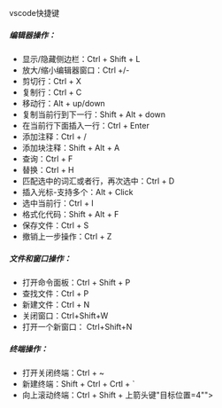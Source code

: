 vscode快捷键

##### 编辑器操作：

- 显示/隐藏侧边栏：Ctrl + Shift + L
- 放大/缩小编辑器窗口：Ctrl +/-
- 剪切行：Ctrl + X
- 复制行：Ctrl + C
- 移动行：Alt + up/down
- 复制当前行到下一行：Shift + Alt + down
- 在当前行下面插入一行：Ctrl + Enter
- 添加注释：Ctrl + /
- 添加块注释：Shift + Alt + A
- 查询：Ctrl + F
- 替换：Ctrl + H
- 匹配选中的词汇或者行，再次选中：Ctrl + D
- 插入光标-支持多个：Alt + Click
- 选中当前行：Ctrl + I
- 格式化代码：Shift + Alt + F
- 保存文件：Ctrl + S
- 撤销上一步操作：Ctrl + Z

##### 文件和窗口操作：

- 打开命令面板：Ctrl + Shift + P
- 查找文件：Ctrl + P
- 新建文件：Ctrl + N
- 关闭窗口：Ctrl+Shift+W
- 打开一个新窗口： Ctrl+Shift+N

##### 终端操作：

- 打开关闭终端：Ctrl + ~
- 新建终端：Shift + Ctrl + Crtl + `
- 向上滚动终端：Ctrl + Shift + 上箭头键"目标位置=4"">